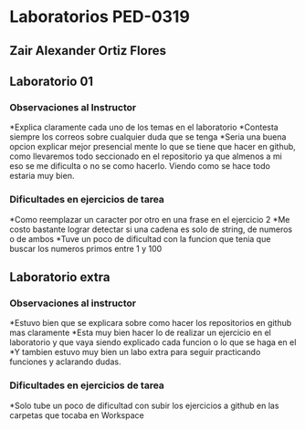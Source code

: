 # Laboratorios PED-0319

## Zair Alexander Ortiz Flores

## Laboratorio 01

### Observaciones al Instructor
*Explica claramente cada uno de los temas en el laboratorio
*Contesta siempre los correos sobre cualquier duda que se tenga
*Seria una buena opcion explicar mejor presencial mente lo que se tiene que hacer en github, como llevaremos todo seccionado en el repositorio ya que almenos a mi eso se me dificulta o no se como hacerlo. Viendo como se hace todo estaria muy bien.

### Dificultades en ejercicios de tarea
*Como reemplazar un caracter por otro en una frase en el ejercicio 2
*Me costo bastante lograr detectar si una cadena es solo de string, de numeros o de ambos
*Tuve un poco de dificultad con la funcion que tenia que buscar los numeros primos entre 1 y 100

## Laboratorio extra

### Observaciones al instructor
*Estuvo bien que se explicara sobre como hacer los repositorios en github mas claramente
*Esta muy bien hacer lo de realizar un ejercicio en el laboratorio y que vaya siendo explicado cada funcion o lo que se haga en el
*Y tambien estuvo muy bien un labo extra para seguir practicando funciones y aclarando dudas.

### Dificultades en ejercicios de tarea
*Solo tube un poco de dificultad con subir los ejercicios a github en las carpetas que tocaba en Workspace
